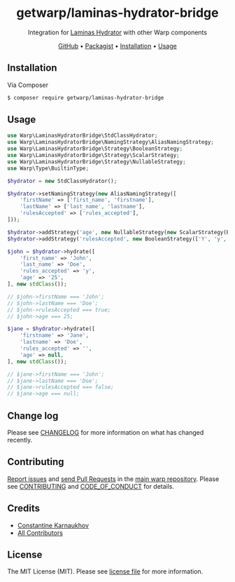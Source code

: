 <div align="center">

# getwarp/laminas-hydrator-bridge

Integration for [Laminas Hydrator][link-laminas-hydrator] with other Warp components

[GitHub][link-github] •
[Packagist][link-packagist] •
[Installation](#installation) •
[Usage](#usage)

</div>

## Installation

Via Composer

```bash
$ composer require getwarp/laminas-hydrator-bridge
```

## Usage

```php
use Warp\LaminasHydratorBridge\StdClassHydrator;
use Warp\LaminasHydratorBridge\NamingStrategy\AliasNamingStrategy;
use Warp\LaminasHydratorBridge\Strategy\BooleanStrategy;
use Warp\LaminasHydratorBridge\Strategy\ScalarStrategy;
use Warp\LaminasHydratorBridge\Strategy\NullableStrategy;
use Warp\Type\BuiltinType;

$hydrator = new StdClassHydrator();

$hydrator->setNamingStrategy(new AliasNamingStrategy([
    'firstName' => ['first_name', 'firstname'],
    'lastName' => ['last_name', 'lastname'],
    'rulesAccepted' => ['rules_accepted'],
]));

$hydrator->addStrategy('age', new NullableStrategy(new ScalarStrategy(BuiltinType::INT)));
$hydrator->addStrategy('rulesAccepted', new BooleanStrategy(['Y', 'y', 1], 'N', false));

$john = $hydrator->hydrate([
    'first_name' => 'John',
    'last_name' => 'Doe',
    'rules_accepted' => 'y',
    'age' => '25',
], new stdClass());

// $john->firstName === 'John';
// $john->lastName === 'Doe';
// $john->rulesAccepted === true;
// $john->age === 25;

$jane = $hydrator->hydrate([
    'firstname' => 'Jane',
    'lastname' => 'Doe',
    'rules_accepted' => '',
    'age' => null,
], new stdClass());

// $jane->firstName === 'John';
// $jane->lastName === 'Doe';
// $jane->rulesAccepted === false;
// $jane->age === null;
```

## Change log

Please see [CHANGELOG](CHANGELOG.md) for more information on what has changed recently.

## Contributing

[Report issues][link-issues] and [send Pull Requests][link-pulls] in the [main warp repository][link-monorepo].
Please see [CONTRIBUTING][link-contributing] and [CODE_OF_CONDUCT][link-code-of-conduct] for details.

## Credits

- [Constantine Karnaukhov][link-author]
- [All Contributors][link-contributors]

## License

The MIT License (MIT). Please see [license file](LICENSE.md) for more information.

[link-github]: https://github.com/getwarp/laminas-hydrator-bridge
[link-packagist]: https://packagist.org/packages/getwarp/laminas-hydrator-bridge
[link-laminas-hydrator]: https://github.com/laminas/laminas-hydrator
[link-author]: https://github.com/hustlahusky
[link-contributors]: ../../contributors
[link-monorepo]: https://github.com/getwarp/warp
[link-issues]: https://github.com/getwarp/warp/issues
[link-pulls]: https://github.com/getwarp/warp/pulls
[link-contributing]: https://github.com/getwarp/warp/blob/2.5.x/CONTRIBUTING.md
[link-code-of-conduct]: https://github.com/getwarp/.github/blob/main/CODE_OF_CONDUCT.md
